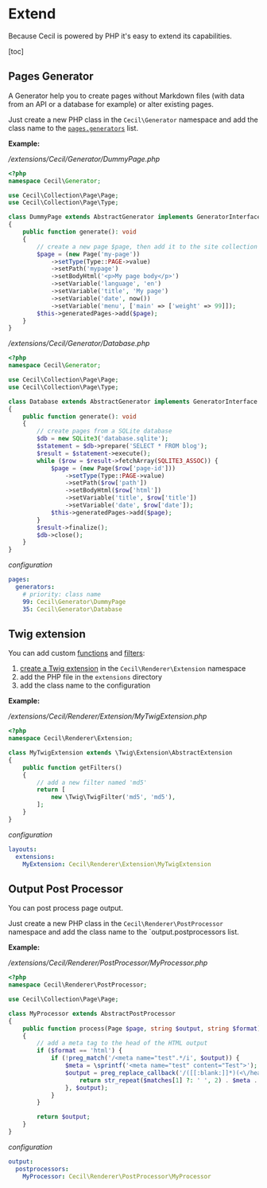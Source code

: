 <!--
description: "Extend Cecil."
date: 2023-04-17
updated: 2024-12-30
-->
# Extend

Because Cecil is powered by PHP it's easy to extend its capabilities.

[toc]

## Pages Generator

A Generator help you to create pages without Markdown files (with data from an API or a database for example) or alter existing pages.

Just create a new PHP class in the `Cecil\Generator` namespace and add the class name to the [`pages.generators`](4-Configuration.md#generators) list.

**Example:**

_/extensions/Cecil/Generator/DummyPage.php_

```php
<?php
namespace Cecil\Generator;

use Cecil\Collection\Page\Page;
use Cecil\Collection\Page\Type;

class DummyPage extends AbstractGenerator implements GeneratorInterface
{
    public function generate(): void
    {
        // create a new page $page, then add it to the site collection
        $page = (new Page('my-page'))
            ->setType(Type::PAGE->value)
            ->setPath('mypage')
            ->setBodyHtml('<p>My page body</p>')
            ->setVariable('language', 'en')
            ->setVariable('title', 'My page')
            ->setVariable('date', now())
            ->setVariable('menu', ['main' => ['weight' => 99]]);
        $this->generatedPages->add($page);
    }
}
```

_/extensions/Cecil/Generator/Database.php_

```php
<?php
namespace Cecil\Generator;

use Cecil\Collection\Page\Page;
use Cecil\Collection\Page\Type;

class Database extends AbstractGenerator implements GeneratorInterface
{
    public function generate(): void
    {
        // create pages from a SQLite database
        $db = new SQLite3('database.sqlite');
        $statement = $db->prepare('SELECT * FROM blog');
        $result = $statement->execute();
        while ($row = $result->fetchArray(SQLITE3_ASSOC)) {
            $page = (new Page($row['page-id']))
                ->setType(Type::PAGE->value)
                ->setPath($row['path'])
                ->setBodyHtml($row['html'])
                ->setVariable('title', $row['title'])
                ->setVariable('date', $row['date']);
            $this->generatedPages->add($page);
        }
        $result->finalize();
        $db->close();
    }
}
```

_configuration_

```yaml
pages:
  generators:
    # priority: class name
    99: Cecil\Generator\DummyPage
    35: Cecil\Generator\Database
```

## Twig extension

You can add custom [functions](3-Templates.md#functions) and [filters](3-Templates.md#filters):

1. [create a Twig extension](https://twig.symfony.com/doc/advanced.html#creating-an-extension) in the `Cecil\Renderer\Extension` namespace
2. add the PHP file in the `extensions` directory
3. add the class name to the configuration

**Example:**

_/extensions/Cecil/Renderer/Extension/MyTwigExtension.php_

```php
<?php
namespace Cecil\Renderer\Extension;

class MyTwigExtension extends \Twig\Extension\AbstractExtension
{
    public function getFilters()
    {
        // add a new filter named 'md5'
        return [
            new \Twig\TwigFilter('md5', 'md5'),
        ];
    }
}
```

_configuration_

```yaml
layouts:
  extensions:
    MyExtension: Cecil\Renderer\Extension\MyTwigExtension
```

## Output Post Processor

You can post process page output.

Just create a new PHP class in the `Cecil\Renderer\PostProcessor` namespace and add the class name to the `output.postprocessors list.

**Example:**

_/extensions/Cecil/Renderer/PostProcessor/MyProcessor.php_

```php
<?php
namespace Cecil\Renderer\PostProcessor;

use Cecil\Collection\Page\Page;

class MyProcessor extends AbstractPostProcessor
{
    public function process(Page $page, string $output, string $format): string
    {
        // add a meta tag to the head of the HTML output
        if ($format == 'html') {
            if (!preg_match('/<meta name="test".*/i', $output)) {
                $meta = \sprintf('<meta name="test" content="Test">');
                $output = preg_replace_callback('/([[:blank:]]*)(<\/head>)/i', function ($matches) use ($meta) {
                    return str_repeat($matches[1] ?: ' ', 2) . $meta . "\n" . $matches[1] . $matches[2];
                }, $output);
            }
        }

        return $output;
    }
}
```

_configuration_

```yaml
output:
  postprocessors:
    MyProcessor: Cecil\Renderer\PostProcessor\MyProcessor
```

